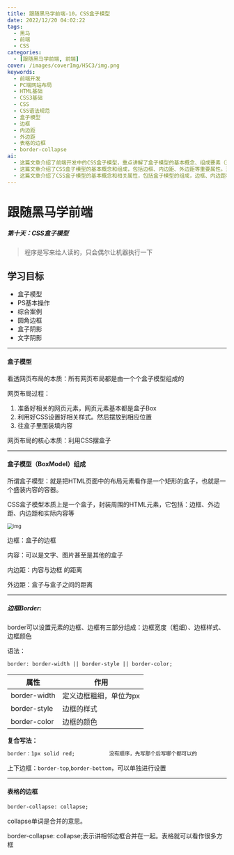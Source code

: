 ```yaml
---
title: 跟随黑马学前端-10，CSS盒子模型
date: 2022/12/20 04:02:22
tags:
  - 黑马
  - 前端
  - CSS
categories:
  - [跟随黑马学前端, 前端]
cover: /images/coverImg/H5C3/img.png
keywords:
  - 前端开发
  - PC端网站布局
  - HTML基础
  - CSS3基础
  - CSS
  - CSS语法规范
  - 盒子模型
  - 边框
  - 内边距
  - 外边距
  - 表格的边框
  - border-collapse
ai:
  - 这篇文章介绍了前端开发中的CSS盒子模型，重点讲解了盒子模型的基本概念、组成要素（边框、内容、内边距、外边距）以及如何控制它们的样式和布局。同时，文章也提到了解决盒子模型中的一些常见问题，如外边距合并和内外边距的清除。这些知识对于网页布局和设计至关重要，是前端开发中的基础之一。
  - 这篇文章介绍了CSS盒子模型的基本概念和组成，包括边框、内边距、外边距等重要属性。通过清晰的解释和示例，帮助读者理解了盒子模型的工作原理以及如何利用CSS进行布局控制。文章还讨论了边框的样式、宽度和颜色设置，以及如何合并相邻边框。此外，还介绍了内边距和外边距的使用方法，以及如何解决外边距合并的问题。文章以清除内外边距的建议作为结尾，以确保在网页布局时能够获得一致的效果。
  - 这篇文章介绍了CSS盒子模型的基本概念和相关属性，包括盒子模型的组成，边框、内边距和外边距的使用方法，以及如何处理表格的边框。通过深入理解盒子模型，读者可以更好地掌握网页布局和样式设计的技巧。文章还提到了一些常见的问题和解决方法，如外边距合并和清除内外边距。这些知识对于前端开发者来说是非常重要的基础内容。
---
```

# 跟随黑马学前端

##### 第十天：CSS盒子模型

> 程序是写来给人读的，只会偶尔让机器执行一下



## 学习目标

* 盒子模型
* PS基本操作
* 综合案例
* 圆角边框
* 盒子阴影
* 文字阴影

---

#### 盒子模型

看透网页布局的本质：所有网页布局都是由一个个盒子模型组成的

网页布局过程：

1. 准备好相关的网页元素，网页元素基本都是盒子Box
2. 利用好CSS设置好相关样式。然后摆放到相应位置
3. 往盒子里面装填内容

网页布局的核心本质：利用CSS摆盒子

---

#### 盒子模型（BoxModel）组成

所谓盒子模型：就是把HTML页面中的布局元素看作是一个矩形的盒子，也就是一个盛装内容的容器。

CSS盒子模型本质上是一个盒子，封装周围的HTML元素，它包括：边框、外边距、内边距和实际内容等

<img src="./跟随黑马学前端-10.assets/2022-12-08171012.png" alt="img" style="zoom: 80%;" />

边框：盒子的边框

内容：可以是文字、图片甚至是其他的盒子

内边距：内容与边框 的距离

外边距：盒子与盒子之间的距离

---

##### 边框Border:

border可以设置元素的边框、边框有三部分组成：边框宽度（粗细）、边框样式、边框颜色

语法：

~~~HTML
border: border-width || border-style || border-color;
~~~

| 属性         | 作用                   |
| ------------ | ---------------------- |
| border-width | 定义边框粗细，单位为px |
| border-style | 边框的样式             |
| border-color | 边框的颜色             |

**复合写法：**

~~~HTML
border：1px solid red;			没有顺序，先写那个后写哪个都可以的
~~~

上下边框：`border-top`,`border-bottom`，可以单独进行设置

---

#### 表格的边框

~~~HTML
border-collapse: collapse;
~~~

collapse单词是合并的意思。

border-collapse: collapse;表示讲相邻边框合并在一起。表格就可以看作很多方框

 